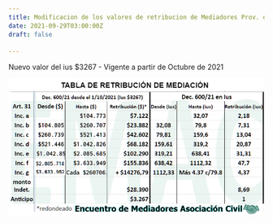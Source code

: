 ```yaml
---
title: Modificacion de los valores de retribucion de Mediadores Prov. de Buenos Aires
date: 2021-09-29T03:00:00Z
draft: false

---
```

Nuevo valor del ius $3267 - Vigente a partir de Octubre de 2021

![](/images/uploads/retribucion-octubre-de-2021.png)
